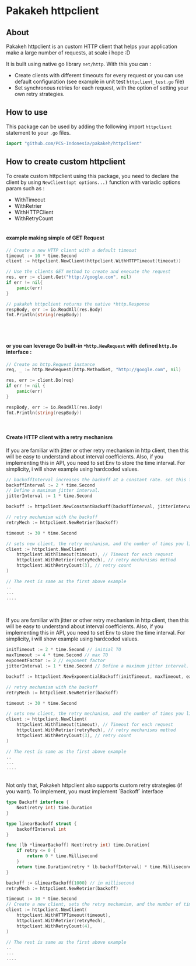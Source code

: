 # Pakakeh httpclient

## About
<p>Pakakeh httpclient is an custom HTTP client that helps your application make a large number of requests, at scale i hope :D  </p>

It is built using native go library `net/http`. With this you can :
- Create clients with different timeouts for every request or you can use default configuration (see example in unit test `httpclient_test.go` file)
- Set synchronous retries for each request, with the option of setting your own retry strategies.

## How to use

This package can be used by adding the following import `httpclient` statement to your `.go` files.

```go
import "github.com/PCS-Indonesia/pakakeh/httpclient" 
```

## How to create custom httpclient
To create custom httpclient using this package, you need to declare the client by using `NewClient(opt options...)` function with variadic options param such as :
- WithTimeout
- WithRetrier
- WithHTTPClient
- WithRetryCount
<br></br>

#### example making simple of GET Request
```go
// Create a new HTTP client with a default timeout
timeout := 10 * time.Second
client := httpclient.NewClient(httpclient.WithHTTPTimeout(timeout))

// Use the clients GET method to create and execute the request
res, err := client.Get("http://google.com", nil)
if err != nil{
	panic(err)
}

// pakakeh httpclient returns the native *http.Response 
respBody, err := io.ReadAll(res.Body)
fmt.Println(string(respBody))
```
<br></br>
#### or you can leverage Go built-in `*http.NewRequest` with defined `http.Do` interface :

```go
// Create an http.Request instance
req, _ := http.NewRequest(http.MethodGet, "http://google.com", nil)

res, err := client.Do(req)
if err != nil {
	panic(err)
}

respBody, err := io.ReadAll(res.Body)
fmt.Println(string(respBody))

```
</br>

#### Create HTTP client with a retry mechanism
If you are familiar with jitter or other retry mechanism in http client, then this will be easy to understand about interval coefficients. Also, if you implementing this in API, you need to set Env to store the time interval. For simplicity, i will show example using hardcoded values.

```go
// backoffInterval increases the backoff at a constant rate. set this first before it's too late
backoffInterval := 2 * time.Second
// Define a maximum jitter interval.
jitterInterval := 1 * time.Second

backoff := httpclient.NewConstantBackoff(backoffInterval, jitterInterval)

// retry mechanism with the backoff
retryMech := httpclient.NewRetrier(backoff)

timeout := 30 * time.Second

// sets new client, the retry mechanism, and the number of times you like to retry
client := httpclient.NewClient(
	httpclient.WithTimeout(timeout), // Timeout for each request
	httpclient.WithRetrier(retryMech), // retry mechanisms method
	httpclient.WithRetryCount(3), // retry count
)

// The rest is same as the first above example
..
...
....
```

</br>

If you are familiar with jitter or other retry mechanism in http client, then this will be easy to understand about interval coefficients. Also, if you implementing this in API, you need to set Env to store the time interval. For simplicity, i will show example using hardcoded values.

```go
initTimeout := 2 * time.Second // initial TO
maxTimeout := 4 * time.Second // max TO
exponentFactor := 2 // exponent factor
jitterInterval := 1 * time.Second // Define a maximum jitter interval. 

backoff := httpclient.NewExponentialBackoff(initTimeout, maxTimeout, exponentFactor, jitterInterval)

// retry mechanism with the backoff
retryMech := httpclient.NewRetrier(backoff)

timeout := 30 * time.Second

// sets new client, the retry mechanism, and the number of times you like to retry
client := httpclient.NewClient(
	httpclient.WithTimeout(timeout), // Timeout for each request
	httpclient.WithRetrier(retryMech), // retry mechanisms method
	httpclient.WithRetryCount(3), // retry count
)

// The rest is same as the first above example
..
...
....
```

</br>
Not only that, Pakakeh httpclient also supports custom retry strategies (if you want). To implement, you must implement `Backoff` interface

```go
type Backoff interface {
	Next(retry int) time.Duration
}

type linearBackoff struct {
	backoffInterval int
}

func (lb *linearBackoff) Next(retry int) time.Duration{
	if retry <= 0 {
		return 0 * time.Millisecond
	}
	return time.Duration(retry * lb.backoffInterval) * time.Millisecond
}

backoff := &linearBackoff{1000} // in millisecond
retryMech := httpclient.NewRetrier(backoff)

timeout := 10 * time.Second
// Create a new client, sets the retry mechanism, and the number of times you would like to retry
client := httpclient.NewClient(
	httpclient.WithHTTPTimeout(timeout),
	httpclient.WithRetrier(retryMech),
	httpclient.WithRetryCount(4),
)

// The rest is same as the first above example
..
...
....
```